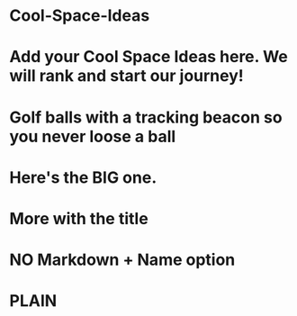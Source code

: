 # Cool-Space-Ideas

# Add your Cool Space Ideas here.  We will rank and start our journey!

#  Golf balls with a tracking beacon so you never loose a ball


# Here's the BIG one.

# More with the title
# NO Markdown + Name option
# PLAIN
